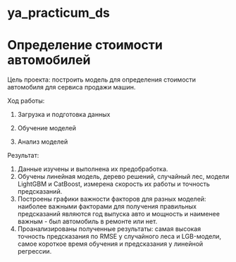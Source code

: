 # ya_practicum_ds
# Определение стоимости автомобилей

Цель проекта: построить модель для определения стоимости автомобиля для сервиса продажи машин.

Ход работы:

1. Загрузка и подготовка данных

2. Обучение моделей

3. Анализ моделей

Результат: 
1. Данные изучены и выполнена их предобработка.
2. Обучены линейная модель, дерево решений, случайный лес, модели LightGBM и CatBoost, измерена скорость их работы и точность предсказаний.
3. Построены графики важности факторов для разных моделей: наиболее важными факторами для получения правильных предсказаний являются год выпуска авто и мощность и наименее важным - был автомобиль в ремонте или нет.
4. Проанализированы полученные результаты: самая высокая точность предсказания по RMSE у случайного леса и LGB-модели, самое короткое время обучения и предсказания у линейной регрессии.
